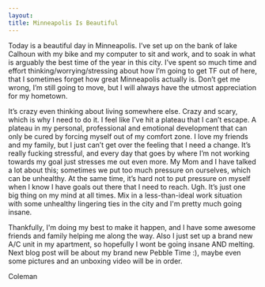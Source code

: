 ```yaml
---
layout: 
title: Minneapolis Is Beautiful
---
```


Today is a beautiful day in Minneapolis. I’ve set up on the bank of lake Calhoun with my bike and my computer to sit and work, and to soak in what is arguably the best time of the year in this city. I’ve spent so much time and effort thinking/worrying/stressing about how I’m going to get TF out of here, that I sometimes forget how great Minneapolis actually is. Don’t get me wrong, I’m still going to move, but I will always have the utmost appreciation for my hometown.

It’s crazy even thinking about living somewhere else. Crazy and scary, which is why I need to do it. I feel like I’ve hit a plateau that I can’t escape. A plateau in my personal, professional and emotional development that can only be cured by forcing myself out of my comfort zone. I love my friends and my family, but I just can’t get over the feeling that I need a change. It’s really fucking stressful, and every day that goes by where I’m not working towards my goal just stresses me out even more. My Mom and I have talked a lot about this; sometimes we put too much pressure on ourselves, which can be unhealthy. At the same time, it’s hard not to put pressure on myself when I know I have goals out there that I need to reach. Ugh. It’s just one big thing on my mind at all times. Mix in a less-than-ideal work situation with some unhealthy lingering ties in the city and I'm pretty much going insane.

Thankfully, I'm doing my best to make it happen, and I have some awesome friends and family helping me along the way. Also I just set up a brand new A/C unit in my apartment, so hopefully I wont be going insane AND melting. Next blog post will be about my brand new Pebble Time :), maybe even some pictures and an unboxing video will be in order.

Coleman
